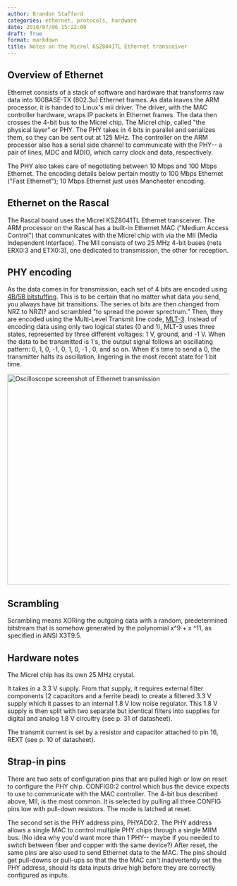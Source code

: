 ```yaml
---
author: Brandon Stafford
categories: ethernet, protocols, hardware
date: 2010/07/06 15:22:00
draft: True
format: markdown
title: Notes on the Micrel KSZ8041TL Ethernet transceiver
---
```


## Overview of Ethernet ##

Ethernet consists of a stack of software and hardware that transforms raw data into 100BASE-TX (802.3u) Ethernet frames. As data leaves the ARM processor, it is handed to Linux's mii driver. The driver, with the MAC controller hardware, wraps IP packets in Ethernet frames. The data then crosses the 4-bit bus to the Micrel chip. The Micrel chip, called "the physical layer" or PHY. The PHY takes in 4 bits in parallel and serializes them, so they can be sent out at 125 MHz. The controller on the ARM processor also has a serial side channel to communicate with the PHY-- a pair of lines, MDC and MDIO, which carry clock and data, respectively.

The PHY also takes care of negotiating between 10 Mbps and 100 Mbps Ethernet. The encoding details below pertain mostly to 100 Mbps Ethernet ("Fast Ethernet"); 10 Mbps Ethernet just uses Manchester encoding.

## Ethernet on the Rascal ##

The Rascal board uses the Micrel KSZ8041TL Ethernet transceiver. The ARM processor on the Rascal has a built-in Ethernet MAC ("Medium Access Control") that communicates with the Micrel chip with via the MII (Media Independent Interface). The MII consists of two 25 MHz 4-bit buses (nets ERX0:3 and ETX0:3), one dedicated to transmission, the other for reception.

## PHY encoding ##

As the data comes in for transmission, each set of 4 bits are encoded using [4B/5B bitstuffing][1]. This is to be certain that no matter what data you send, you always have bit transitions. The series of bits are then changed from NRZ to NRZI? and scrambled "to spread the power sprectrum." Then, they are encoded using the Multi-Level Transmit line code, [MLT-3][2]. Instead of encoding data using only two logical states (0 and 1), MLT-3 uses three states, represented by three different voltages: 1 V, ground, and -1 V. When the data to be transmitted is 1's, the output signal follows an oscillating pattern: 0, 1, 0, -1, 0, 1, 0, -1 , 0, and so on. When it's time to send a 0, the transmitter halts its oscillation, lingering in the most recent state for 1 bit time.

<a href="http://www.flickr.com/photos/pingswept/4590388838/">
<img src="http://farm5.static.flickr.com/4033/4590388838_d2129f0528_o.png" width="639" height="478" alt="Oscilloscope screenshot of Ethernet transmission" />
</a>

## Scrambling ##

Scrambling means XORing the outgoing data with a random, predetermined bitstream that is somehow generated by the polynomial x^9 + x ^11, as specified in ANSI X3T9.5.

## Hardware notes ##

The Micrel chip has its own 25 MHz crystal.

It takes in a 3.3 V supply. From that supply, it requires external filter components (2 capacitors and a ferrite bead) to create a filtered 3.3 V supply which it passes to an internal 1.8 V low noise regulator. This 1.8 V supply is then split with two separate but identical filters into supplies for digital and analog 1.8 V circuitry (see p. 31 of datasheet).

The transmit current is set by a resistor and capacitor attached to pin 16, REXT (see p. 10 of datasheet).

## Strap-in pins ##

There are two sets of configuration pins that are pulled high or low on reset to configure the PHY chip. CONFIG0:2 control which bus the device expects to use to communicate with the MAC controller. The 4-bit bus described above, MII, is the most common. It is selected by pulling all three CONFIG pins low with pull-down resistors. The mode is latched at reset.

The second set is the PHY address pins, PHYAD0:2. The PHY address allows a single MAC to control multiple PHY chips through a single MIIM bus. (No idea why you'd want more than 1 PHY-- maybe if you needed to switch between fiber and copper with the same device?) After reset, the same pins are also used to send Ethernet data to the MAC. The pins should get pull-downs or pull-ups so that the the MAC can't inadvertently set the PHY address, should its data inputs drive high before they are correctly configured as inputs.

[1]: http://en.wikipedia.org/wiki/4B5B
[2]: http://en.wikipedia.org/wiki/MLT-3_encoding
